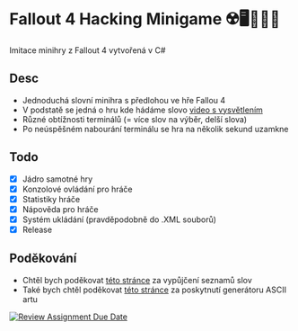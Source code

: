 # Fallout 4 Hacking Minigame ☢️🖥️👨🏻‍💻
Imitace minihry z Fallout 4 vytvořená v C#

## Desc
- Jednoduchá slovní minihra s předlohou ve hře Fallou 4
- V podstatě se jedná o hru kde hádáme slovo [video s vysvětlením](https://youtu.be/bx_4zoUL0aY)
- Různé obtížnosti terminálů (= více slov na výběr, delší slova)
- Po neúspěšném nabourání terminálu se hra na několik sekund uzamkne

## Todo
 - [X] Jádro samotné hry
 - [X] Konzolové ovládání pro hráče
 - [X] Statistiky hráče
 - [X] Nápověda pro hráče
 - [X] Systém ukládání (pravděpodobně do .XML souborů)
 - [X] Release

## Poděkování
- Chtěl bych poděkovat [této stránce](https://copylists.com/) za vypůjčení seznamů slov
- Také bych chtěl poděkovat [této stránce](https://patorjk.com/software/taag) za poskytnutí generátoru ASCII artu

[![Review Assignment Due Date](https://classroom.github.com/assets/deadline-readme-button-24ddc0f5d75046c5622901739e7c5dd533143b0c8e959d652212380cedb1ea36.svg)](https://classroom.github.com/a/vdeMqflE)
